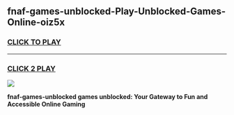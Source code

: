 
## fnaf-games-unblocked-Play-Unblocked-Games-Online-oiz5x
<h3>
<a href="https://premium76.site?title=fnaf-games-unblocked&ref=25A">CLICK TO PLAY</a></h3>
<hr>

<h3>
<a href="https://premium76.site?title=fnaf-games-unblocked&ref=25A">CLICK 2 PLAY</a>
  
</h3>

<a href="https://premium76.site?title=fnaf-games-unblocked&ref=25A"><img src="https://clearcache.store/games.png"></a>


**fnaf-games-unblocked games unblocked: Your Gateway to Fun and Accessible Online Gaming**
